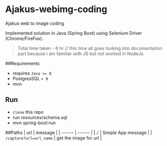 # Ajakus-webimg-coding
Ajakus web to image coding



Implemented solution in Java (Spring Boot) using Selenium Driver (Chrome/FireFox).

> Total time taken - 6 hr // this time all goes looking into documentation part because i am familiar with JS but not worked in NodeJs.

##Requirements

- requires `Java >= 8`
- PostgresSQL `> 9`
- mvn

## Run
- `clone` this repo
- run resources/schema.sql
- mvn spring-boot:run 




##Paths
| url | message |
| ------ | ------ |
| `/` | Simple App message |
| `/capture?url=url_name` | get the image for url |

